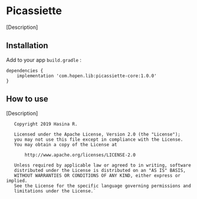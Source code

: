 # Picassiette
[Description]

## Installation
Add to your app `build.gradle` :
````
dependencies {
    implementation 'com.hopen.lib:picassiette-core:1.0.0'
}
````

## How to use
[Description]

```
   Copyright 2019 Hasina R.

   Licensed under the Apache License, Version 2.0 (the "License");
   you may not use this file except in compliance with the License.
   You may obtain a copy of the License at

       http://www.apache.org/licenses/LICENSE-2.0

   Unless required by applicable law or agreed to in writing, software
   distributed under the License is distributed on an "AS IS" BASIS,
   WITHOUT WARRANTIES OR CONDITIONS OF ANY KIND, either express or implied.
   See the License for the specific language governing permissions and
   limitations under the License.`
```